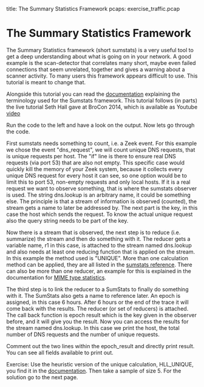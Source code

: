 title: The Summary Statistics Framework
pcaps: exercise_traffic.pcap

The Summary Statistics Framework
==================================

The Summary Statistics framework (short sumstats) is a very useful tool to get a deep understanding
about what 
is going on in your network. A good example is the scan-detector that correlates many short, 
maybe even failed connections that seem unrelated, together and gives a warning about
a scanner activity. To many users this framework appears difficult to use. This tutorial 
is meant to change that.

Alongside this tutorial you can read the 
[documentation](https://www.zeek.org/sphinx/frameworks/sumstats.html) 
explaining the terminology used for the Sumstats framework. This tutorial follows (in parts)
the live tutorial Seth Hall gave at BroCon 2014, which is available as Youtube 
[video](https://youtu.be/9YsenekNaSI)


Run the code to the left and have a look on the output. Now lets go through the code.

First sumstats needs something to count, i.e. a Zeek event. For this example we chose the event 
"dns\_request", we will count unique DNS requests, that is unique requests per host. 
The "if" line is there to ensure real DNS requests (via port 53) that are also not empty.
This specific case would quickly kill the memory of your Zeek system, because it collects
every unique DNS request for every host it can see, so one option would be to limit this to port
53, non-empty requests and only local hosts. 
If it is a real request we want to observe something, that is where the sumstats observer is used. 
The string dns.lookup is an arbitrary name, it could be something else. The principle is that a stream
of information is observed (counted), the stream gets a name to later be addressed by.
The next part is the key, in this case the host which sends the request. To know the actual unique request
also the query string needs to be part of the key.

Now there is a stream that is observed, the next step is to reduce (i.e. summarize) the stream and then do 
something with it. The reducer  gets a variable name, r1 in this case, is attached to the stream named
dns.lookup and also needs at least one reducing function that is applied on the stream.
In this example the method used is "UNIQUE".
More than one calculation method can be applied, they are all listed in the 
[sumstats reference](https://www.zeek.org/sphinx/scripts/base/frameworks/sumstats/main.bro.html#type-SumStats::Calculation).
There can also be more than one reducer, an example for this is explained in the documentation for
[MIME type statistics](https://www.zeek.org/sphinx/mimestats/index.html).

The third step is to link the reducer to a SumStats to finally do something with it.
The SumStats also gets a name to reference later. An epoch is assigned, in this case 6 hours. 
After 6 hours or the end of the trace it will come back with the results. 
The reducer (or set of reducers) is attached. 
The call back function is epoch result which is the key given in the observer before, 
and it will give you the result. 
Now you can access the results for the stream named dns.lookup. In this case we print the host, 
the total number of DNS requests and the number of unique requests.

Comment out the two lines within the epoch\_result and directly print result. You can see
all fields available to print out.

Exercise: Use the heuristic version of the unique calculation, HLL\_UNIQUE, you find it 
in the [documentation](https://www.zeek.org/sphinx/scripts/base/frameworks/sumstats/main.bro.html#type-SumStats::Calculation). Then take a sample of size 5. For the solution go to the next page.
